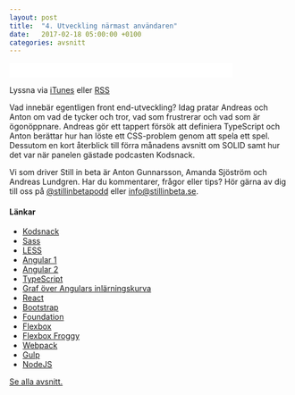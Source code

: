 ```yaml
---
layout: post
title:  "4. Utveckling närmast användaren"
date:   2017-02-18 05:00:00 +0100
categories: avsnitt
---
```

<iframe style="border: none" src="//html5-player.libsyn.com/embed/episode/id/5095089/height/26/width/400/theme/standard-mini/autonext/no/thumbnail/no/autoplay/no/preload/no/no_addthis/no/direction/backward/no-cache/true/" height="26" width="400" scrolling="no"  allowfullscreen webkitallowfullscreen mozallowfullscreen oallowfullscreen msallowfullscreen></iframe>
<p>Lyssna via <a href="https://itunes.apple.com/se/podcast/still-in-beta/id1174070946">iTunes</a> eller <a href="http://stillinbeta.libsyn.com/rss">RSS</a></p>

<p>Vad inneb&auml;r egentligen front end-utveckling? Idag pratar Andreas och Anton om vad de tycker och tror, vad som frustrerar och vad som &auml;r &ouml;gon&ouml;ppnare. Andreas g&ouml;r ett tappert f&ouml;rs&ouml;k att definiera TypeScript och Anton ber&auml;ttar hur han l&ouml;ste ett CSS-problem genom att spela ett spel. Dessutom en kort &aring;terblick till f&ouml;rra m&aring;nadens avsnitt om SOLID samt hur det var n&auml;r panelen g&auml;stade podcasten Kodsnack.</p>

<p>Vi som driver Still in beta &auml;r Anton Gunnarsson, Amanda Sj&ouml;str&ouml;m och Andreas Lundgren. Har du kommentarer, fr&aring;gor eller tips? H&ouml;r g&auml;rna av dig till oss p&aring;&nbsp;<a href="http://twitter.com/stillinbetapodd">@stillinbetapodd</a>&nbsp;eller&nbsp;<a href="mailto:info@stillinbeta.se">info@stillinbeta.se</a>.</p>
<h4>L&auml;nkar</h4>
<ul>
<li><a href="http://kodsnack.se/194/" target="_blank">Kodsnack</a></li>
<li><a href="http://sass-lang.com" target="_blank">Sass</a></li>
<li><a href="http://lesscss.org" target="_blank">LESS</a></li>
<li><a href="https://angularjs.org" target="_blank">Angular 1</a></li>
<li><a href="https://angular.io" target="_blank">Angular 2</a></li>
<li><a href="https://www.typescriptlang.org" target="_blank">TypeScript</a></li>
<li><a href="https://www.bennadel.com/blog/2439-my-experience-with-angularjs---the-super-heroic-javascript-mvw-framework.htm">Graf &ouml;ver Angulars inl&auml;rningskurva</a></li>
<li><a href="https://facebook.github.io/react/" target="_blank">React</a></li>
<li><a href="http://getbootstrap.com" target="_blank">Bootstrap</a></li>
<li><a href="http://foundation.zurb.com" target="_blank">Foundation</a></li>
<li><a href="https://developer.mozilla.org/en-US/docs/Web/CSS/CSS_Flexible_Box_Layout/Using_CSS_flexible_boxes" target="_blank">Flexbox</a></li>
<li><a href="http://flexboxfroggy.com" target="_blank">Flexbox Froggy</a></li>
<li><a href="https://webpack.js.org" target="_blank">Webpack</a></li>
<li><a href="http://gulpjs.com" target="_blank">Gulp</a></li>
<li><a href="https://nodejs.org/" target="_blank">NodeJS</a></li>
</ul>

[Se alla avsnitt.](/)
